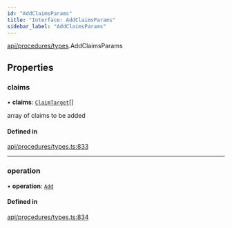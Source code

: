 ```yaml
---
id: "AddClaimsParams"
title: "Interface: AddClaimsParams"
sidebar_label: "AddClaimsParams"
---
```


[api/procedures/types](../../../../../modules/API/Procedures/Types/Types.md).AddClaimsParams

## Properties

### claims

• **claims**: [`ClaimTarget`](../../../Entities/Types/ClaimTarget/ClaimTarget.md)[]

array of claims to be added

#### Defined in

[api/procedures/types.ts:833](https://github.com/PolymeshAssociation/polymesh-sdk/blob/49a0066c3/src/api/procedures/types.ts#L833)

___

### operation

• **operation**: [`Add`](../../../../../enums/API/Procedures/Types/ClaimOperation/ClaimOperation.md#add)

#### Defined in

[api/procedures/types.ts:834](https://github.com/PolymeshAssociation/polymesh-sdk/blob/49a0066c3/src/api/procedures/types.ts#L834)
